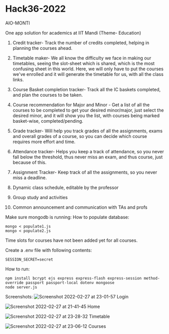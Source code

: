 # Hack36-2022

AIO-MONTI

One app solution for academics at IIT Mandi
(Theme- Education)

1. Credit tracker- Track the number of credits completed, helping in planning the courses ahead. 
2. Timetable maker- We all know the difficulty we face in making our timetables, seeing the slot-sheet which is shared, which is the most confusing sheet in this world. Here, we will only have to put the courses we've enrolled and it will generate the timetable for us, with all the class links.
  
4. Course Basket completion tracker- Track all the IC baskets completed, and plan the courses to be taken. 
5. Course recommendation for Major and Minor - Get a list of all the courses to be completed to get your desired minor/major, just select the desired minor, and it will show you the list, with courses being marked basket-wise, completed/pending. 
6. Grade tracker- Will help you track grades of all the assignments, exams and overall grades of a course, so you can decide which course requires more effort and time.
7. Attendance tracker- Helps you keep a track of attendance, so you never fall below the threshold, thus never miss an exam, and thus course, just because of this.
8. Assignment Tracker- Keep track of all the assignments, so you never miss a deadline.
9. Dynamic class schedule, editable by the professor
10. Group study and activities 
11. Common announcement and communication with TAs and profs

Make sure mongodb is running:
How to populate database:
```
mongo < populate1.js
mongo < populate2.js
```
Time slots for courses have not been added yet for all courses.

Create a .env file with following contents:
```
SESSION_SECRET=secret
```

How to run:
```
npm install bcrypt ejs express express-flash express-session method-override passport passport-local dotenv mongoose
node server.js
```

Screenshots:
![Screenshot 2022-02-27 at 23-01-57 Login](https://user-images.githubusercontent.com/73381089/155893939-d8dfda2f-1cc6-4dcb-b6b3-689cdadba13e.png)

![Screenshot 2022-02-27 at 21-41-45 Home](https://user-images.githubusercontent.com/73381089/155893913-85dbd42d-3069-4828-b574-ca68c2f40213.png)

![Screenshot 2022-02-27 at 23-28-32 Timetable](https://user-images.githubusercontent.com/73381089/155893923-6bad2fac-bb52-42eb-9cb4-d23a2493b8cd.png)

![Screenshot 2022-02-27 at 23-06-12 Courses](https://user-images.githubusercontent.com/73381089/155893907-05b01f71-353c-458d-a251-2b08d006b2e0.png)
